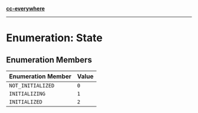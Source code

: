 [**cc-everywhere**](../../../../../index.md)

***

# Enumeration: State

## Enumeration Members

| Enumeration Member | Value |
| ------ | ------ |
| <a id="not_initialized"></a> `NOT_INITIALIZED` | `0` |
| <a id="initializing"></a> `INITIALIZING` | `1` |
| <a id="initialized"></a> `INITIALIZED` | `2` |
